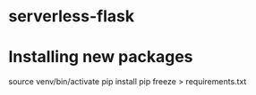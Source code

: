 # serverless-flask

# Installing new packages
source venv/bin/activate
pip install <package>
pip freeze > requirements.txt